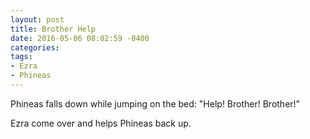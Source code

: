 ```yaml
---
layout: post
title: Brother Help
date: 2016-05-06 08:02:59 -0400
categories:
tags:
- Ezra
- Phineas
---
```


Phineas falls down while jumping on the bed: "Help! Brother! Brother!"

Ezra come over and helps Phineas back up.
